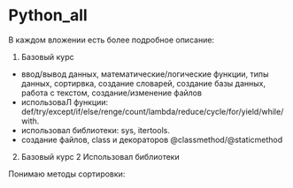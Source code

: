 # Python_all
В каждом вложении есть более подробное описание:
1. Базовый курс
- ввод/вывод данных, математические/логические функции, типы данных,  сортирвка, создание словарей, создание базы данных, работа с текстом, создание/изменение файлов
- использоваЛ функции: def/try/except/if/else/renge/count/lambda/reduce/cycle/for/yield/while/with.
- использовал библиотеки: sys, itertools.
- создание файлов, class и декораторов @classmethod/@staticmethod
2. Базовый курс 2
Использовал библиотеки

Понимаю методы сортировки: 
